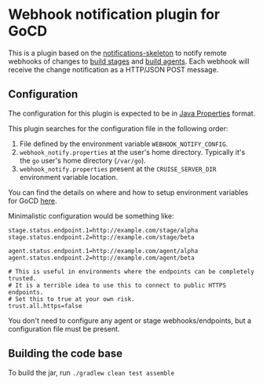 # Webhook notification plugin for GoCD

This is a plugin based on the [notifications-skeleton](https://github.com/gocd-contrib/notification-skeleton-plugin) to notify remote webhooks of changes to [build stages](https://plugin-api.gocd.org/19.8.0/notifications/#stage-status-changed) and [build agents](https://plugin-api.gocd.org/19.8.0/notifications/#agent-status-changed). Each webhook will receive the change notification as a HTTP/JSON POST message.

## Configuration

The configuration for this plugin is expected to be in [Java Properties](https://docs.oracle.com/javase/7/docs/api/java/util/Properties.html) format.

This plugin searches for the configuration file in the following order:

1. File defined by the environment variable `WEBHOOK_NOTIFY_CONFIG`.
2. `webhook_notify.properties` at the user's home directory. Typically it's the `go` user's home directory (`/var/go`).
3. `webhook_notify.properties` present at the `CRUISE_SERVER_DIR` environment variable location.

You can find the details on where and how to setup environment variables for GoCD [here](https://docs.gocd.org/current/installation/install/server/linux.html#location-of-gocd-server-files).

Minimalistic configuration would be something like:

```properties
stage.status.endpoint.1=http://example.com/stage/alpha
stage.status.endpoint.2=http://example.com/stage/beta

agent.status.endpoint.1=http://example.com/agent/alpha
agent.status.endpoint.2=http://example.com/agent/beta

# This is useful in environments where the endpoints can be completely trusted.
# It is a terrible idea to use this to connect to public HTTPS endpoints.
# Set this to true at your own risk.
trust.all.https=false
```

You don't need to configure any agent or stage webhooks/endpoints, but a configuration file must be present.

## Building the code base

To build the jar, run `./gradlew clean test assemble`
